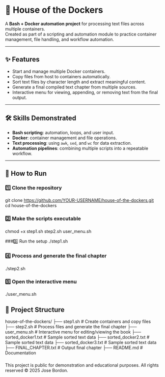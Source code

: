 # 🐳 House of the Dockers
A **Bash + Docker automation project** for processing text files across multiple containers.  
Created as part of a scripting and automation module to practice container management, file handling, and workflow automation.

---

## ✨ Features
- Start and manage multiple Docker containers.
- Copy files from host to containers automatically.
- Sort text files by character length and extract meaningful content.
- Generate a final compiled text chapter from multiple sources.
- Interactive menu for viewing, appending, or removing text from the final output.

---

## 🛠 Skills Demonstrated
- **Bash scripting**: automation, loops, and user input.  
- **Docker**: container management and file operations.  
- **Text processing**: using `awk`, `sed`, and `wc` for data extraction.  
- **Automation pipelines**: combining multiple scripts into a repeatable workflow.  

---

## 🚀 How to Run

### 1️⃣ Clone the repository
git clone https://github.com/YOUR-USERNAME/house-of-the-dockers.git
cd house-of-the-dockers

### 2️⃣ Make the scripts executable
chmod +x step1.sh step2.sh user_menu.sh

###3️⃣ Run the setup
./step1.sh

### 4️⃣ Process and generate the final chapter
./step2.sh

### 5️⃣ Open the interactive menu
./user_menu.sh

###

## 📂 Project Structure

house-of-the-dockers/
├── step1.sh              # Create containers and copy files
├── step2.sh              # Process files and generate the final chapter
├── user_menu.sh          # Interactive menu for editing/viewing the book
├── sorted_docker1.txt    # Sample sorted text data
├── sorted_docker2.txt    # Sample sorted text data
├── sorted_docker3.txt    # Sample sorted text data
├── FINAL_CHAPTER.txt     # Output final chapter
├── README.md             # Documentation

###

This project is public for demonstration and educational purposes.
All rights reserved © 2025 Jose Bordon.
